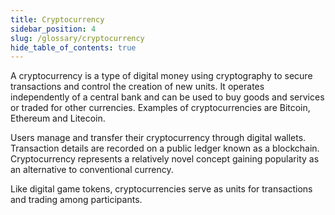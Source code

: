 ```yaml
---
title: Cryptocurrency
sidebar_position: 4
slug: /glossary/cryptocurrency
hide_table_of_contents: true
---
```


A cryptocurrency is a type of digital money using cryptography to secure transactions and control the creation of new units. It operates independently of a central bank and can be used to buy goods and services or traded for other currencies. Examples of cryptocurrencies are Bitcoin, Ethereum and Litecoin.

Users manage and transfer their cryptocurrency through digital wallets. Transaction details are recorded on a public ledger known as a blockchain. Cryptocurrency represents a relatively novel concept gaining popularity as an alternative to conventional currency.

Like digital game tokens, cryptocurrencies serve as units for transactions and trading among participants.

